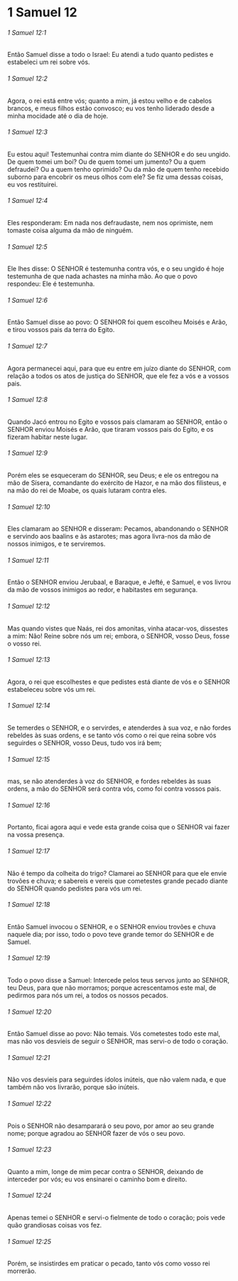 # 1 Samuel 12

###### 1 Samuel 12:1

Então Samuel disse a todo o Israel: Eu atendi a tudo quanto pedistes e estabeleci um rei sobre vós.

###### 1 Samuel 12:2

Agora, o rei está entre vós; quanto a mim, já estou velho e de cabelos brancos, e meus filhos estão convosco; eu vos tenho liderado desde a minha mocidade até o dia de hoje.

###### 1 Samuel 12:3

Eu estou aqui! Testemunhai contra mim diante do SENHOR e do seu ungido. De quem tomei um boi? Ou de quem tomei um jumento? Ou a quem defraudei? Ou a quem tenho oprimido? Ou da mão de quem tenho recebido suborno para encobrir os meus olhos com ele? Se fiz uma dessas coisas, eu vos restituirei.

###### 1 Samuel 12:4

Eles responderam: Em nada nos defraudaste, nem nos oprimiste, nem tomaste coisa alguma da mão de ninguém.

###### 1 Samuel 12:5

Ele lhes disse: O SENHOR é testemunha contra vós, e o seu ungido é hoje testemunha de que nada achastes na minha mão. Ao que o povo respondeu: Ele é testemunha.

###### 1 Samuel 12:6

Então Samuel disse ao povo: O SENHOR foi quem escolheu Moisés e Arão, e tirou vossos pais da terra do Egito.

###### 1 Samuel 12:7

Agora permanecei aqui, para que eu entre em juízo diante do SENHOR, com relação a todos os atos de justiça do SENHOR, que ele fez a vós e a vossos pais.

###### 1 Samuel 12:8

Quando Jacó entrou no Egito e vossos pais clamaram ao SENHOR, então o SENHOR enviou Moisés e Arão, que tiraram vossos pais do Egito, e os fizeram habitar neste lugar.

###### 1 Samuel 12:9

Porém eles se esqueceram do SENHOR, seu Deus; e ele os entregou na mão de Sísera, comandante do exército de Hazor, e na mão dos filisteus, e na mão do rei de Moabe, os quais lutaram contra eles.

###### 1 Samuel 12:10

Eles clamaram ao SENHOR e disseram: Pecamos, abandonando o SENHOR e servindo aos baalins e às astarotes; mas agora livra-nos da mão de nossos inimigos, e te serviremos.

###### 1 Samuel 12:11

Então o SENHOR enviou Jerubaal, e Baraque, e Jefté, e Samuel, e vos livrou da mão de vossos inimigos ao redor, e habitastes em segurança.

###### 1 Samuel 12:12

Mas quando vistes que Naás, rei dos amonitas, vinha atacar-vos, dissestes a mim: Não! Reine sobre nós um rei; embora, o SENHOR, vosso Deus, fosse o vosso rei.

###### 1 Samuel 12:13

Agora, o rei que escolhestes e que pedistes está diante de vós e o SENHOR estabeleceu sobre vós um rei.

###### 1 Samuel 12:14

Se temerdes o SENHOR, e o servirdes, e atenderdes à sua voz, e não fordes rebeldes às suas ordens, e se tanto vós como o rei que reina sobre vós seguirdes o SENHOR, vosso Deus, tudo vos irá bem;

###### 1 Samuel 12:15

mas, se não atenderdes à voz do SENHOR, e fordes rebeldes às suas ordens, a mão do SENHOR será contra vós, como foi contra vossos pais.

###### 1 Samuel 12:16

Portanto, ficai agora aqui e vede esta grande coisa que o SENHOR vai fazer na vossa presença.

###### 1 Samuel 12:17

Não é tempo da colheita do trigo? Clamarei ao SENHOR para que ele envie trovões e chuva; e sabereis e vereis que cometestes grande pecado diante do SENHOR quando pedistes para vós um rei.

###### 1 Samuel 12:18

Então Samuel invocou o SENHOR, e o SENHOR enviou trovões e chuva naquele dia; por isso, todo o povo teve grande temor do SENHOR e de Samuel.

###### 1 Samuel 12:19

Todo o povo disse a Samuel: Intercede pelos teus servos junto ao SENHOR, teu Deus, para que não morramos; porque acrescentamos este mal, de pedirmos para nós um rei, a todos os nossos pecados.

###### 1 Samuel 12:20

Então Samuel disse ao povo: Não temais. Vós cometestes todo este mal, mas não vos desvieis de seguir o SENHOR, mas servi-o de todo o coração.

###### 1 Samuel 12:21

Não vos desvieis para seguirdes ídolos inúteis, que não valem nada, e que também não vos livrarão, porque são inúteis.

###### 1 Samuel 12:22

Pois o SENHOR não desamparará o seu povo, por amor ao seu grande nome; porque agradou ao SENHOR fazer de vós o seu povo.

###### 1 Samuel 12:23

Quanto a mim, longe de mim pecar contra o SENHOR, deixando de interceder por vós; eu vos ensinarei o caminho bom e direito.

###### 1 Samuel 12:24

Apenas temei o SENHOR e servi-o fielmente de todo o coração; pois vede quão grandiosas coisas vos fez.

###### 1 Samuel 12:25

Porém, se insistirdes em praticar o pecado, tanto vós como vosso rei morrerão.

